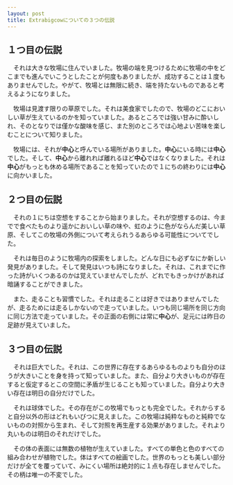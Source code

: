 ```yaml
---
layout: post
title: Extrabigcowについての３つの伝説
---
```


## １つ目の伝説

　それは大きな牧場に住んでいました。牧場の端を見つけるために牧場の中をどこまでも進んでいこうとしたことが何度もありましたが、成功することは１度もありませんでした。やがて、牧場とは無限に続き、端を持たないものであると考えるようになりました。

　牧場は見渡す限りの草原でした。それは美食家でしたので、牧場のどこにおいしい草が生えているのかを知っていました。あるところでは強い甘みに酔いしれ、そのとなりでは僅かな酸味を感じ、また別のところでは心地よい苦味を楽しむことについて知りました。

　牧場には、それが**中心**と呼んでいる場所がありました。**中心**にいる時には**中心**でした。そして、**中心**から離れれば離れるほど**中心**ではなくなりました。それは**中心**がもっとも休める場所であることを知っていたので１にちの終わりには**中心**に向かいました。

## ２つ目の伝説

　それの１にちは空想をすることから始まりました。それが空想するのは、今までで食べたものより遥かにおいしい草の味や、虹のように色がならんだ美しい草原、そしてこの牧場の外側について考えられうるあらゆる可能性についてでした。

　それは毎日のように牧場内の探索をしました。どんな日にも必ずなにか新しい発見がありました。そして発見はいつも詩になりました。それは、これまでに作った詩がいくつあるのかは覚えていませんでしたが、どれでもきっかけがあれば暗誦することができました。

　また、走ることも習慣でした。それは走ることは好きではありませんでしたが、走るためには走るしかないので走っていました。いつも同じ場所を同じ方向に同じ方法で走っていました。その正面の右側には常に**中心**が、足元には昨日の足跡が見えていました。

## ３つ目の伝説

　それは巨大でした。それは、この世界に存在するあらゆるものよりも自分のほうが大きいことを身を持って知っていました。また、自分より大きいものが存在すると仮定するとこの空間に矛盾が生じることも知っていました。自分より大きい存在は明日の自分だけでした。

　それは球体でした。その存在がこの牧場でもっとも完全でした。それからすると自分以外の形はどれもいびつに見えました。この牧場は純粋なものと純粋でないものの対照から生まれ、そして対照を再生産する効果がありました。それより丸いものは明日のそれだけでした。

　その体の表面には無数の植物が生えていました。すべての単色と色のすべての組み合わせが植物でした。体はすべての絵画でした。世界のもっとも美しい部分だけが全てを覆っていて、みにくい場所は絶対的に１点も存在しませんでした。その柄は唯一の不変でした。
